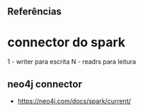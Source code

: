 ## Referências

# connector do spark

1 - writer para escrita
N - readrs para leitura

## neo4j connector

- https://neo4j.com/docs/spark/current/